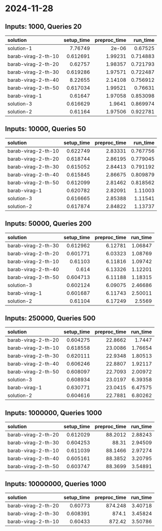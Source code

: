 # 2024-11-28

## Inputs: 1000, Queries 20

| solution            |   setup_time |   preproc_time |   run_time |
|:--------------------|-------------:|---------------:|-----------:|
| solution-1          |     7.76749  |        2e-06   |   0.67525  |
| barab-virag-2-th-10 |     0.612691 |        1.99231 |   0.714883 |
| barab-virag-2-th-20 |     0.62757  |        1.98357 |   0.721793 |
| barab-virag-2-th-30 |     0.619286 |        1.97571 |   0.722487 |
| barab-virag-2-th-40 |     8.22655  |        2.14108 |   0.756912 |
| barab-virag-2-th-50 |     0.617034 |        1.99521 |   0.76631  |
| barab-virag-1       |     0.61647  |        1.97058 |   0.853098 |
| solution-3          |     0.616629 |        1.9641  |   0.869974 |
| solution-2          |     0.61164  |        1.97506 |   0.922781 |

## Inputs: 10000, Queries 50

| solution            |   setup_time |   preproc_time |   run_time |
|:--------------------|-------------:|---------------:|-----------:|
| barab-virag-2-th-10 |     0.622749 |        2.83331 |   0.767756 |
| barab-virag-2-th-20 |     0.618744 |        2.86195 |   0.779045 |
| barab-virag-2-th-30 |     0.615052 |        2.84413 |   0.791192 |
| barab-virag-2-th-40 |     0.615845 |        2.86675 |   0.809879 |
| barab-virag-2-th-50 |     0.612099 |        2.81462 |   0.818562 |
| barab-virag-1       |     0.620782 |        2.82091 |   1.11003  |
| solution-3          |     0.616665 |        2.85388 |   1.11541  |
| solution-2          |     0.617874 |        2.84822 |   1.13737  |

## Inputs: 50000, Queries 200

| solution            |   setup_time |   preproc_time |   run_time |
|:--------------------|-------------:|---------------:|-----------:|
| barab-virag-2-th-30 |     0.612962 |        6.12781 |    1.06847 |
| barab-virag-2-th-20 |     0.601771 |        6.03323 |    1.08769 |
| barab-virag-2-th-10 |     0.61103  |        6.11816 |    1.09742 |
| barab-virag-2-th-40 |     0.614    |        6.13326 |    1.12201 |
| barab-virag-2-th-50 |     0.604713 |        6.11188 |    1.18315 |
| solution-3          |     0.602124 |        6.09075 |    2.46686 |
| barab-virag-1       |     0.601687 |        6.11743 |    2.50011 |
| solution-2          |     0.61104  |        6.17249 |    2.5569  |

## Inputs: 250000, Queries 500

| solution            |   setup_time |   preproc_time |   run_time |
|:--------------------|-------------:|---------------:|-----------:|
| barab-virag-2-th-20 |     0.604275 |        22.8662 |    1.7447  |
| barab-virag-2-th-10 |     0.618558 |        23.0086 |    1.76654 |
| barab-virag-2-th-30 |     0.620111 |        22.9348 |    1.80513 |
| barab-virag-2-th-40 |     0.606246 |        22.8807 |    1.92117 |
| barab-virag-2-th-50 |     0.608097 |        22.7093 |    2.00972 |
| solution-3          |     0.608934 |        23.0197 |    6.39358 |
| barab-virag-1       |     0.630771 |        23.0415 |    6.47575 |
| solution-2          |     0.604616 |        22.7881 |    6.80262 |

## Inputs: 1000000, Queries 1000

| solution            |   setup_time |   preproc_time |   run_time |
|:--------------------|-------------:|---------------:|-----------:|
| barab-virag-2-th-20 |     0.612029 |        88.2012 |    2.88243 |
| barab-virag-2-th-30 |     0.604253 |        88.31   |    2.94509 |
| barab-virag-2-th-10 |     0.611039 |        88.1466 |    2.97274 |
| barab-virag-2-th-40 |     0.605161 |        88.3852 |    3.20795 |
| barab-virag-2-th-50 |     0.603747 |        88.3699 |    3.54891 |

## Inputs: 10000000, Queries 1000

| solution            |   setup_time |   preproc_time |   run_time |
|:--------------------|-------------:|---------------:|-----------:|
| barab-virag-2-th-20 |     0.60773  |        874.248 |    3.40718 |
| barab-virag-2-th-30 |     0.608391 |        874.1   |    3.45824 |
| barab-virag-2-th-10 |     0.60433  |        872.42  |    3.50786 |